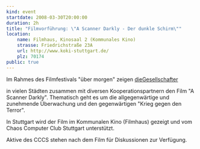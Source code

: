 ```yaml
---
kind: event
startdate: 2008-03-30T20:00:00
duration: 2h
title: "Filmvorführung: \"A Scanner Darkly - Der dunkle Schirm\""
location:
    name: Filmhaus, Kinosaal 2 (Kommunales Kino)
    strasse: Friedrichstraße 23A
    url: http://www.koki-stuttgart.de/
    plz: 70174
public: true
---
```

Im Rahmes des Filmfestivals "über morgen" zeigen [dieGesellschafter](http://diegesellschafter.de/uebermorgen/film.php?fid=20&sid=f5fc494e8fa2a7bbb3151d9b61975965)

in vielen Städten zusammen mit diversen Kooperationspartnern den Film 
"A Scanner Darkly".
Thematisch geht es um die allgegenwärtige und zunehmende Überwachung und
den gegenwärtigen "Krieg gegen den Terror".

In Stuttgart wird der Film im Kommunalen Kino (Filmhaus) gezeigt und vom
Chaos Computer Club Stuttgart unterstützt.

Aktive des CCCS stehen nach dem Film für Diskussionen zur Verfügung.


